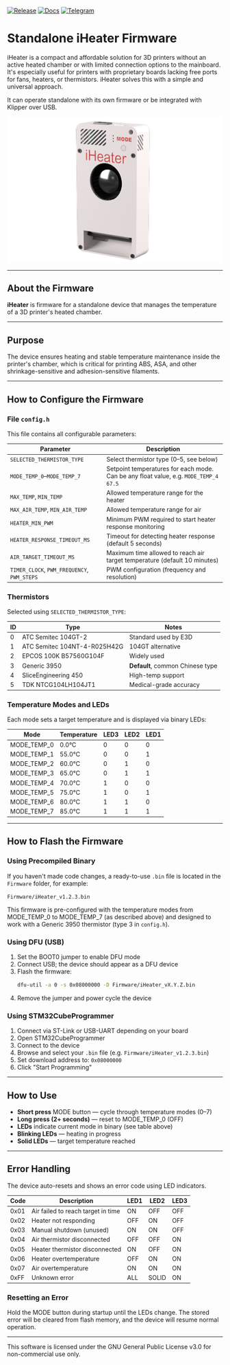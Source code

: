 [![Release](https://img.shields.io/github/v/release/pavluchenkor/iHeater-Standalone-Firmware?include_prereleases&label=latest)](https://github.com/pavluchenkor/iHeater-Standalone-Firmware/releases)
[![Docs](https://img.shields.io/badge/docs-view--online-green?logo=readthedocs)](https://docs.idryer.org/iHeater/README_ru/)
[![Telegram](https://img.shields.io/badge/Telegram-Join%20Chat-blue?logo=telegram)](https://t.me/iDryer)


# Standalone iHeater Firmware

iHeater is a compact and affordable solution for 3D printers without an active heated chamber or with limited connection options to the mainboard. It's especially useful for printers with proprietary boards lacking free ports for fans, heaters, or thermistors. iHeater solves this with a simple and universal approach.

It can operate standalone with its own firmware or be integrated with Klipper over USB.

![iHeater](imgweb/iHeater.png)

---

## About the Firmware

**iHeater** is firmware for a standalone device that manages the temperature of a 3D printer's heated chamber.

---

## Purpose

The device ensures heating and stable temperature maintenance inside the printer's chamber, which is critical for printing ABS, ASA, and other shrinkage-sensitive and adhesion-sensitive filaments.

---

## How to Configure the Firmware

### File `config.h`

This file contains all configurable parameters:

| Parameter                                 | Description                                                                                   |
| ----------------------------------------- | --------------------------------------------------------------------------------------------- |
| `SELECTED_THERMISTOR_TYPE`                | Select thermistor type (0–5, see below)                                                       |
| `MODE_TEMP_0`–`MODE_TEMP_7`                           | Setpoint temperatures for each mode. Can be any float value, e.g. `MODE_TEMP_4 67.5`                |
| `MAX_TEMP`, `MIN_TEMP`                    | Allowed temperature range for the heater                                                      |
| `MAX_AIR_TEMP`, `MIN_AIR_TEMP`            | Allowed temperature range for air                                                             |
| `HEATER_MIN_PWM`                          | Minimum PWM required to start heater response monitoring                                      |
| `HEATER_RESPONSE_TIMEOUT_MS`              | Timeout for detecting heater response (default 5 seconds)                                     |
| `AIR_TARGET_TIMEOUT_MS`                   | Maximum time allowed to reach air target temperature (default 10 minutes)                    |
| `TIMER_CLOCK`, `PWM_FREQUENCY`, `PWM_STEPS` | PWM configuration (frequency and resolution)                                                |

### Thermistors

Selected using `SELECTED_THERMISTOR_TYPE`:

| ID | Type                          | Notes                              |
|----|-------------------------------|-------------------------------------|
| 0  | ATC Semitec 104GT-2           | Standard used by E3D                |
| 1  | ATC Semitec 104NT-4-R025H42G  | 104GT alternative                   |
| 2  | EPCOS 100K B57560G104F        | Widely used                         |
| 3  | Generic 3950                  | **Default**, common Chinese type    |
| 4  | SliceEngineering 450          | High-temp support                   |
| 5  | TDK NTCG104LH104JT1           | Medical-grade accuracy              |

### Temperature Modes and LEDs

Each mode sets a target temperature and is displayed via binary LEDs:

| Mode   | Temperature | LED3 | LED2 | LED1 |
|--------|-------------|------|------|------|
| MODE_TEMP_0  | 0.0°C       | 0    | 0    | 0    |
| MODE_TEMP_1  | 55.0°C      | 0    | 0    | 1    |
| MODE_TEMP_2  | 60.0°C      | 0    | 1    | 0    |
| MODE_TEMP_3  | 65.0°C      | 0    | 1    | 1    |
| MODE_TEMP_4  | 70.0°C      | 1    | 0    | 0    |
| MODE_TEMP_5  | 75.0°C      | 1    | 0    | 1    |
| MODE_TEMP_6  | 80.0°C      | 1    | 1    | 0    |
| MODE_TEMP_7  | 85.0°C      | 1    | 1    | 1    |

---

## How to Flash the Firmware

### Using Precompiled Binary

If you haven't made code changes, a ready-to-use `.bin` file is located in the `Firmware` folder, for example:

```
Firmware/iHeater_v1.2.3.bin
```

This firmware is pre-configured with the temperature modes from MODE_TEMP_0 to MODE_TEMP_7 (as described above) and designed to work with a Generic 3950 thermistor (type 3 in `config.h`).

### Using DFU (USB)

1. Set the BOOT0 jumper to enable DFU mode
2. Connect USB; the device should appear as a DFU device
3. Flash the firmware:
   ```bash
   dfu-util -a 0 -s 0x08000000 -D Firmware/iHeater_vX.Y.Z.bin
   ```
4. Remove the jumper and power cycle the device

### Using STM32CubeProgrammer

1. Connect via ST-Link or USB-UART depending on your board
2. Open STM32CubeProgrammer
3. Connect to the device
4. Browse and select your `.bin` file (e.g. `Firmware/iHeater_v1.2.3.bin`)
5. Set download address to: `0x08000000`
6. Click "Start Programming"

---

## How to Use

- **Short press** MODE button — cycle through temperature modes (0–7)
- **Long press (2+ seconds)** — reset to MODE_TEMP_0 (OFF)
- **LEDs** indicate current mode in binary (see table above)
- **Blinking LEDs** — heating in progress
- **Solid LEDs** — target temperature reached

---

## Error Handling

The device auto-resets and shows an error code using LED indicators.

| Code  | Description                               | LED1 | LED2 | LED3  |
|-------|-------------------------------------------|------|------|-------|
| 0x01  | Air failed to reach target in time        | ON   | OFF  | OFF   |
| 0x02  | Heater not responding                     | OFF  | ON   | OFF   |
| 0x03  | Manual shutdown (unused)                  | ON   | ON   | OFF   |
| 0x04  | Air thermistor disconnected                | OFF  | OFF  | ON    |
| 0x05  | Heater thermistor disconnected             | ON   | OFF  | ON    |
| 0x06  | Heater overtemperature                     | OFF  | ON   | ON    |
| 0x07  | Air overtemperature                        | ON   | ON   | ON    |
| 0xFF  | Unknown error                              | ALL  | SOLID| ON    |

### Resetting an Error

Hold the MODE button during startup until the LEDs change. The stored error will be cleared from flash memory, and the device will resume normal operation.

---

This software is licensed under the GNU General Public License v3.0 for non-commercial use only.